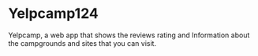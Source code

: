 # Yelpcamp124
Yelpcamp, a web app that shows the reviews rating and Information about the campgrounds and sites that you can visit.
